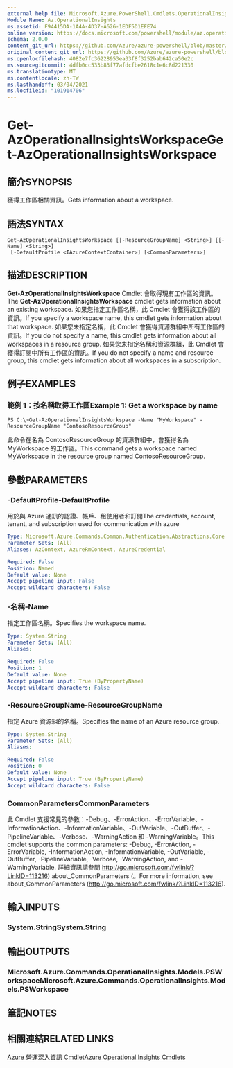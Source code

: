 ```yaml
---
external help file: Microsoft.Azure.PowerShell.Cmdlets.OperationalInsights.dll-Help.xml
Module Name: Az.OperationalInsights
ms.assetid: F94415DA-1A4A-4D37-A626-1EDF5D1EFE74
online version: https://docs.microsoft.com/powershell/module/az.operationalinsights/get-azoperationalinsightsworkspace
schema: 2.0.0
content_git_url: https://github.com/Azure/azure-powershell/blob/master/src/OperationalInsights/OperationalInsights/help/Get-AzOperationalInsightsWorkspace.md
original_content_git_url: https://github.com/Azure/azure-powershell/blob/master/src/OperationalInsights/OperationalInsights/help/Get-AzOperationalInsightsWorkspace.md
ms.openlocfilehash: 4082e7fc36228953ea33f8f3252bab642ca50e2c
ms.sourcegitcommit: 4dfb0cc533b83f77afdcfbe2618c1e6c8d221330
ms.translationtype: MT
ms.contentlocale: zh-TW
ms.lasthandoff: 03/04/2021
ms.locfileid: "101914706"
---
```

# <span data-ttu-id="29559-101">Get-AzOperationalInsightsWorkspace</span><span class="sxs-lookup"><span data-stu-id="29559-101">Get-AzOperationalInsightsWorkspace</span></span>

## <span data-ttu-id="29559-102">簡介</span><span class="sxs-lookup"><span data-stu-id="29559-102">SYNOPSIS</span></span>
<span data-ttu-id="29559-103">獲得工作區相關資訊。</span><span class="sxs-lookup"><span data-stu-id="29559-103">Gets information about a workspace.</span></span>

## <span data-ttu-id="29559-104">語法</span><span class="sxs-lookup"><span data-stu-id="29559-104">SYNTAX</span></span>

```
Get-AzOperationalInsightsWorkspace [[-ResourceGroupName] <String>] [[-Name] <String>]
 [-DefaultProfile <IAzureContextContainer>] [<CommonParameters>]
```

## <span data-ttu-id="29559-105">描述</span><span class="sxs-lookup"><span data-stu-id="29559-105">DESCRIPTION</span></span>
<span data-ttu-id="29559-106">**Get-AzOperationalInsightsWorkspace** Cmdlet 會取得現有工作區的資訊。</span><span class="sxs-lookup"><span data-stu-id="29559-106">The **Get-AzOperationalInsightsWorkspace** cmdlet gets information about an existing workspace.</span></span>
<span data-ttu-id="29559-107">如果您指定工作區名稱，此 Cmdlet 會獲得該工作區的資訊。</span><span class="sxs-lookup"><span data-stu-id="29559-107">If you specify a workspace name, this cmdlet gets information about that workspace.</span></span>
<span data-ttu-id="29559-108">如果您未指定名稱，此 Cmdlet 會獲得資源群組中所有工作區的資訊。</span><span class="sxs-lookup"><span data-stu-id="29559-108">If you do not specify a name, this cmdlet gets information about all workspaces in a resource group.</span></span>
<span data-ttu-id="29559-109">如果您未指定名稱和資源群組，此 Cmdlet 會獲得訂閱中所有工作區的資訊。</span><span class="sxs-lookup"><span data-stu-id="29559-109">If you do not specify a name and resource group, this cmdlet gets information about all workspaces in a subscription.</span></span>

## <span data-ttu-id="29559-110">例子</span><span class="sxs-lookup"><span data-stu-id="29559-110">EXAMPLES</span></span>

### <span data-ttu-id="29559-111">範例 1：按名稱取得工作區</span><span class="sxs-lookup"><span data-stu-id="29559-111">Example 1: Get a workspace by name</span></span>
```
PS C:\>Get-AzOperationalInsightsWorkspace -Name "MyWorkspace" -ResourceGroupName "ContosoResourceGroup"
```

<span data-ttu-id="29559-112">此命令在名為 ContosoResourceGroup 的資源群組中，會獲得名為 MyWorkspace 的工作區。</span><span class="sxs-lookup"><span data-stu-id="29559-112">This command gets a workspace named MyWorkspace in the resource group named ContosoResourceGroup.</span></span>

## <span data-ttu-id="29559-113">參數</span><span class="sxs-lookup"><span data-stu-id="29559-113">PARAMETERS</span></span>

### <span data-ttu-id="29559-114">-DefaultProfile</span><span class="sxs-lookup"><span data-stu-id="29559-114">-DefaultProfile</span></span>
<span data-ttu-id="29559-115">用於與 Azure 通訊的認證、帳戶、租使用者和訂閱</span><span class="sxs-lookup"><span data-stu-id="29559-115">The credentials, account, tenant, and subscription used for communication with azure</span></span>

```yaml
Type: Microsoft.Azure.Commands.Common.Authentication.Abstractions.Core.IAzureContextContainer
Parameter Sets: (All)
Aliases: AzContext, AzureRmContext, AzureCredential

Required: False
Position: Named
Default value: None
Accept pipeline input: False
Accept wildcard characters: False
```

### <span data-ttu-id="29559-116">-名稱</span><span class="sxs-lookup"><span data-stu-id="29559-116">-Name</span></span>
<span data-ttu-id="29559-117">指定工作區名稱。</span><span class="sxs-lookup"><span data-stu-id="29559-117">Specifies the workspace name.</span></span>

```yaml
Type: System.String
Parameter Sets: (All)
Aliases:

Required: False
Position: 1
Default value: None
Accept pipeline input: True (ByPropertyName)
Accept wildcard characters: False
```

### <span data-ttu-id="29559-118">-ResourceGroupName</span><span class="sxs-lookup"><span data-stu-id="29559-118">-ResourceGroupName</span></span>
<span data-ttu-id="29559-119">指定 Azure 資源組的名稱。</span><span class="sxs-lookup"><span data-stu-id="29559-119">Specifies the name of an Azure resource group.</span></span>

```yaml
Type: System.String
Parameter Sets: (All)
Aliases:

Required: False
Position: 0
Default value: None
Accept pipeline input: True (ByPropertyName)
Accept wildcard characters: False
```

### <span data-ttu-id="29559-120">CommonParameters</span><span class="sxs-lookup"><span data-stu-id="29559-120">CommonParameters</span></span>
<span data-ttu-id="29559-121">此 Cmdlet 支援常見的參數：-Debug、-ErrorAction、-ErrorVariable、-InformationAction、-InformationVariable、-OutVariable、-OutBuffer、-PipelineVariable、-Verbose、-WarningAction 和 -WarningVariable。</span><span class="sxs-lookup"><span data-stu-id="29559-121">This cmdlet supports the common parameters: -Debug, -ErrorAction, -ErrorVariable, -InformationAction, -InformationVariable, -OutVariable, -OutBuffer, -PipelineVariable, -Verbose, -WarningAction, and -WarningVariable.</span></span> <span data-ttu-id="29559-122">詳細資訊請參閱 http://go.microsoft.com/fwlink/?LinkID=113216) about_CommonParameters (。</span><span class="sxs-lookup"><span data-stu-id="29559-122">For more information, see about_CommonParameters (http://go.microsoft.com/fwlink/?LinkID=113216).</span></span>

## <span data-ttu-id="29559-123">輸入</span><span class="sxs-lookup"><span data-stu-id="29559-123">INPUTS</span></span>

### <span data-ttu-id="29559-124">System.String</span><span class="sxs-lookup"><span data-stu-id="29559-124">System.String</span></span>

## <span data-ttu-id="29559-125">輸出</span><span class="sxs-lookup"><span data-stu-id="29559-125">OUTPUTS</span></span>

### <span data-ttu-id="29559-126">Microsoft.Azure.Commands.OperationalInsights.Models.PSWorkspace</span><span class="sxs-lookup"><span data-stu-id="29559-126">Microsoft.Azure.Commands.OperationalInsights.Models.PSWorkspace</span></span>

## <span data-ttu-id="29559-127">筆記</span><span class="sxs-lookup"><span data-stu-id="29559-127">NOTES</span></span>

## <span data-ttu-id="29559-128">相關連結</span><span class="sxs-lookup"><span data-stu-id="29559-128">RELATED LINKS</span></span>

[<span data-ttu-id="29559-129">Azure 營運深入資訊 Cmdlet</span><span class="sxs-lookup"><span data-stu-id="29559-129">Azure Operational Insights Cmdlets</span></span>](./Az.OperationalInsights.md)



